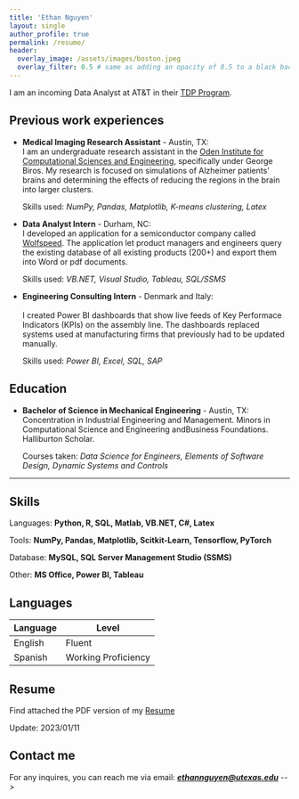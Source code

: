 ```yaml
---
title: 'Ethan Nguyen'
layout: single
author_profile: true
permalink: /resume/
header:
  overlay_image: /assets/images/boston.jpeg
  overlay_filter: 0.5 # same as adding an opacity of 0.5 to a black background
---
```


I am an incoming Data Analyst at AT&T in their [TDP Program](https://www.att.jobs/technology-development-program).

## Previous work experiences

- **Medical Imaging Research Assistant** - Austin, TX:<br>
  I am an undergraduate research assistant in the [Oden Institute for Computational Sciences and Engineering](https://oden.utexas.edu/), specifically under George Biros. My research is focused on simulations of Alzheimer patients' brains and determining the effects of reducing the regions in the brain into larger clusters.
  

  Skills used: *NumPy, Pandas, Matplotlib, K-means clustering, Latex*

- **Data Analyst Intern** - Durham, NC:<br>
  I developed an application for a semiconductor company called [Wolfspeed](https://www.wolfspeed.com/). The application let product managers and engineers query the existing database of all existing products (200+) and export them into Word or pdf documents.
  
  Skills used: *VB.NET, Visual Studio, Tableau, SQL/SSMS*

- **Engineering Consulting Intern** - Denmark and Italy:<br>  
  I created Power BI dashboards that show live feeds of Key Performace Indicators (KPIs) on the assembly line. The dashboards replaced systems used at manufacturing firms that previously had to be updated manually.

  Skills used: *Power BI, Excel, SQL, SAP*

## Education

- **Bachelor of Science in Mechanical Engineering** - Austin, TX:<br>
  Concentration in Industrial Engineering and Management. Minors in Computational Science and   Engineering andBusiness Foundations. Halliburton Scholar.

  Courses taken: *Data Science for Engineers, Elements of Software Design, Dynamic Systems and Controls*

---

## Skills

Languages: **Python, R, SQL, Matlab, VB.NET, C#, Latex**

Tools: **NumPy, Pandas, Matplotlib, Scitkit-Learn, Tensorflow, PyTorch**

Database: **MySQL, SQL Server Management Studio (SSMS)**

Other: **MS Office, Power BI, Tableau**

## Languages

| Language | Level  |
|----------|--------|
| English  | Fluent |
| Spanish  | Working Proficiency |

## Resume

Find attached the PDF version of my [Resume](files/Ethan_Nguyen_Resume.pdf)  

Update: 2023/01/11

## Contact me

For any inquires, you can reach me via email: **_[ethannguyen@utexas.edu](mailto:ethannguyen@utexas.edu)_** -->
